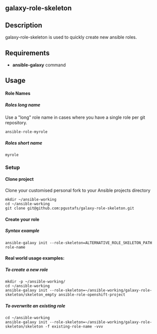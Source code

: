 ## galaxy-role-skeleton

## Description

galaxy-role-skeleton is used to quickly create new ansible roles.

## Requirements

- **ansible-galaxy** command

## Usage

#### Role Names

##### Roles long name

Use a "long" role name in cases where you have a single role per git repository.

```shell
ansible-role-myrole
```

##### Roles short name

```shell
myrole
```

### Setup

#### Clone project

Clone your customised personal fork to your Ansible projects directory

```shell
mkdir ~/ansible-working
cd ~/ansible-working
git clone git@github.com:pgustafs/galaxy-role-skeleton.git
```

#### Create your role

##### Syntax example

```shell
ansible-galaxy init --role-skeleton=ALTERNATIVE_ROLE_SKELETON_PATH role-name
```

#### Real world usage examples:

##### To create a new role

```shell
mkdir -p ~/ansible-working/
cd ~/ansible-working
ansible-galaxy init --role-skeleton=~/ansible-working/galaxy-role-skeleton/skeleton_empty ansible-role-openshift-project
```

##### To overwrite an existing role

```shell
cd ~/ansible-working
ansible-galaxy init --role-skeleton=~/ansible-working/galaxy-role-skeleton/skeleton -f existing-role-name -vvv
```